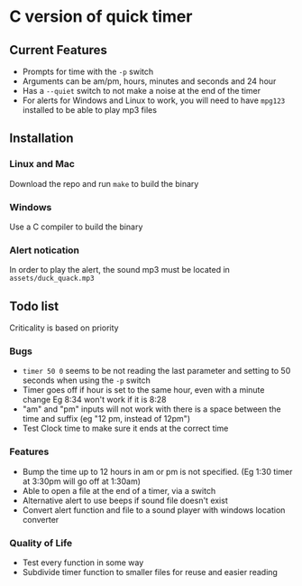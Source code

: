 # C version of quick timer

## Current Features
- Prompts for time with the `-p` switch
- Arguments can be am/pm, hours, minutes and seconds and 24 hour
- Has a `--quiet` switch to not make a noise at the end of the timer
- For alerts for Windows and Linux to work, you will need to have `mpg123`
  installed to be able to play mp3 files

## Installation
### Linux and Mac
Download the repo and run `make` to build the binary

### Windows
Use a C compiler to build the binary

### Alert notication
In order to play the alert, the sound mp3 must be located in
`assets/duck_quack.mp3`

##  Todo list
Criticality is based on priority
### Bugs
- `timer 50 0` seems to be not reading the last parameter and setting to 50
  seconds when using the `-p` switch
- Timer goes off if hour is set to the same hour, even with a minute change Eg
  8:34 won't work if it is 8:28
- "am" and "pm" inputs will not work with there is a space between the time and
  suffix (eg "12 pm, instead of 12pm")
- Test Clock time to make sure it ends at the correct time

### Features
- Bump the time up to 12 hours in am or pm is not specified.
  (Eg 1:30 timer at 3:30pm will go off at 1:30am)
- Able to open a file at the end of a timer, via a switch
- Alternative alert to use beeps if sound file doesn't exist
- Convert alert function and file to a sound player with windows location
  converter

### Quality of Life
- Test every function in some way
- Subdivide timer function to smaller files for reuse and easier reading

